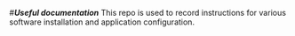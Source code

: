 #**_Useful documentation_**
 This repo is used to record instructions for various software installation and application configuration.